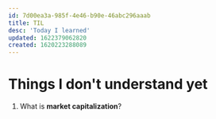 ```yaml
---
id: 7d00ea3a-985f-4e46-b90e-46abc296aaab
title: TIL
desc: 'Today I learned'
updated: 1622379062820
created: 1620223288089
---
```


# Things I don't understand yet

1. What is **market capitalization**?